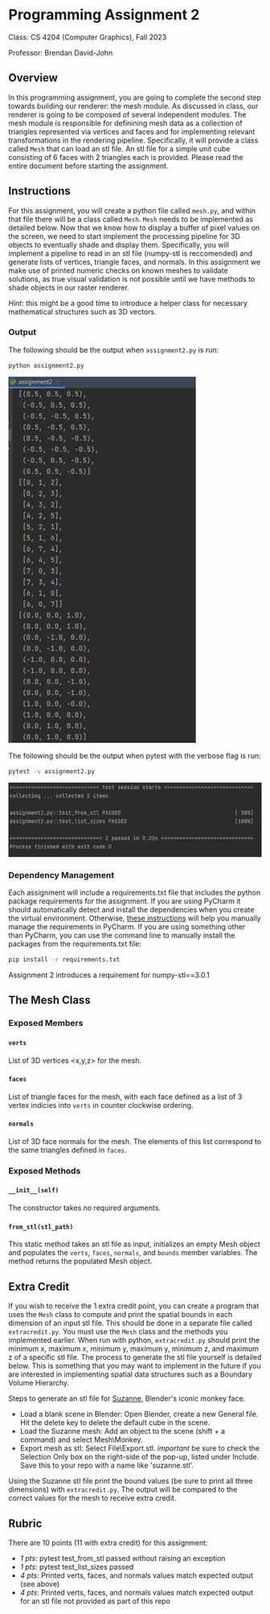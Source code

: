 # Programming Assignment 2

Class: CS 4204 (Computer Graphics), Fall 2023

Professor: Brendan David-John

## Overview

In this programming assignment, you are going to complete the second step towards building our renderer: the mesh module. As discussed in class, our renderer is going to be composed of several independent modules. The mesh module is responsible for definining mesh data as a collection of triangles represented via vertices and faces and for implementing relevant transformations in the rendering pipeline. Specifically, it will provide a class called `Mesh` that can load an stl file. An stl file for a simple unit cube consisting of 6 faces with 2 triangles each is provided. Please read the entire document before starting the assignment.


## Instructions

For this assignment, you will create a python file called `mesh.py`, and within that file there will be a class called `Mesh`. `Mesh` needs to be implemented as detailed below. Now that we know how to display a buffer of pixel values on the screen, we need to start implement the processing pipeline for 3D objects to eventually shade and display them. Specifically, you will implement a pipeline to read in an stl file (numpy-stl is reccomended) and generate lists of vertices, triangle faces, and normals. In this assignment we make use of printed numeric checks on known meshes to validate solutions, as true visual validation is not possible until we have methods to shade objects in our raster renderer.

*Hint*: this might be a good time to introduce a helper class for necessary mathematical structures such as 3D vectors.

### Output

The following should be the output when `assignment2.py` is run:

```bash
python assignment2.py
```

![default output](default_output.PNG)

The following should be the output when pytest with the verbose flag is run:

```bash
pytest -v assignment2.py
```

![test output](tests_output.PNG)

### Dependency Management
Each assignment will include a requirements.txt file that includes the python package requirements for the assignment. If you are using PyCharm it should automatically detect and install the dependencies when you create the virtual environment. Otherwise, [these instructions](https://www.jetbrains.com/help/pycharm/managing-dependencies.html#configure-requirements) will help you manually manage the requirements in PyCharm. If you are using something other than PyCharm, you can use the command line to manually install the packages from the requirements.txt file:

```bash
pip install -r requirements.txt
```

Assignment 2 introduces a requirement for numpy-stl==3.0.1 

## The Mesh Class

### Exposed Members

#### `verts`
List of 3D vertices <x,y,z> for the mesh.

#### `faces`
List of triangle faces for the mesh, with each face defined as a list of 3 vertex indicies into `verts` in counter clockwise ordering.

#### `normals`
List of 3D face normals for the mesh. The elements of this list correspond to the same triangles defined in `faces`.

### Exposed Methods

#### `__init__(self)`
The constructor takes no required arguments.

#### `from_stl(stl_path)`
This static method takes an stl file as input, initializes an empty Mesh object and populates the `verts`, `faces`, `normals`, and `bounds` member variables. The method returns the populated Mesh object.

## Extra Credit
If you wish to receive the 1 extra credit point, you can create a program that uses the `Mesh` class to compute and print the spatial bounds in each dimension of an input stl file. This should be done in a separate file called `extracredit.py`. You must use the `Mesh` class and the methods you implemented earlier. When run with python, `extracredit.py` should print the minimum x, maximum x, minimum y, maximum y, minimum z, and maximum z of a specific stl file. The process to generate the stl file yourself is detailed below. This is something that you may want to implement in the future if you are interested in implementing spatial data structures such as a Boundary Volume Hierarchy.

Steps to generate an stl file for [Suzanne](https://www.dummies.com/article/technology/software/animation-software/blender/meet-suzanne-the-blender-monkey-142918/), Blender's iconic monkey face.
- Load a blank scene in Blender: Open Blender, create a new General file. Hit the delete key to delete the default cube in the scene. 
- Load the Suzanne mesh: Add an object to the scene (shift + a command) and select Mesh\Monkey.
- Export mesh as stl: Select File\Export\.stl. *important* be sure to check the Selection Only box on the right-side of the pop-up, listed under Include. Save this to your repo with a name like 'suzanne.stl'.

Using the Suzanne stl file print the bound values (be sure to print all three dimensions) with `extracredit.py`. The output will be compared to the correct values for the mesh to receive extra credit.

## Rubric
There are 10 points (11 with extra credit) for this assignment:
- *1 pts*: pytest test_from_stl passed without raising an exception
- *1 pts*: pytest test_list_sizes passed
- *4 pts*: Printed verts, faces, and normals values match expected output (see above)	
- *4 pts*: Printed verts, faces, and normals values match expected output for an stl file not provided as part of this repo
